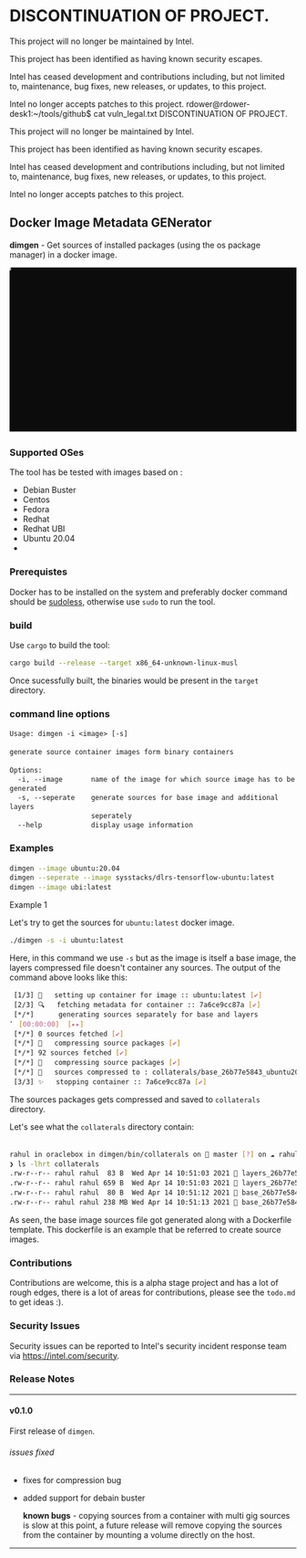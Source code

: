 # DISCONTINUATION OF PROJECT.

This project will no longer be maintained by Intel.

This project has been identified as having known security escapes.

Intel has ceased development and contributions including, but not limited to, maintenance, bug fixes, new releases, or updates, to this project.

Intel no longer accepts patches to this project.
rdower@rdower-desk1:~/tools/github$ cat vuln_legal.txt
DISCONTINUATION OF PROJECT.

This project will no longer be maintained by Intel.

This project has been identified as having known security escapes.

Intel has ceased development and contributions including, but not limited to, maintenance, bug fixes, new releases, or updates, to this project.

Intel no longer accepts patches to this project.


## Docker Image Metadata GENerator

**dimgen** - Get sources of installed packages (using the os package manager) in a docker image.

![Alt text](./svg/dimgen.svg)

### Supported OSes

The tool has be tested with images based on :

- Debian Buster
- Centos
- Fedora
- Redhat
- Redhat UBI
- Ubuntu 20.04
- 


### Prerequistes

Docker has to be installed on the system and preferably docker command should be [sudoless](https://linoxide.com/use-docker-without-sudo-ubuntu/),
otherwise use `sudo` to run the tool.

### build 

Use `cargo` to build the tool:

```bash
cargo build --release --target x86_64-unknown-linux-musl
```

Once sucessfully built, the binaries would be present in the `target` directory.

### command line options

```
Usage: dimgen -i <image> [-s]

generate source container images form binary containers

Options:
  -i, --image       name of the image for which source image has to be generated
  -s, --seperate    generate sources for base image and additional layers
                    seperately
  --help            display usage information
``` 

### Examples

```bash
dimgen --image ubuntu:20.04
dimgen --seperate --image sysstacks/dlrs-tensorflow-ubuntu:latest 
dimgen --image ubi:latest 
```

Example 1

Let's try to get the sources for `ubuntu:latest` docker image.

```bash
./dimgen -s -i ubuntu:latest
```

Here, in this command we use `-s` but as the image is itself a base image, the layers
compressed file doesn't container any sources. The output of the command above
looks like this:

```bash
 [1/3] 🚚   setting up container for image :: ubuntu:latest [✔]
 [2/3] 🔍   fetching metadata for container :: 7a6ce9cc87a [✔]
 [*/*]      generating sources separately for base and layers
⠁ [00:00:00]  [▸▸]
 [*/*] 0 sources fetched [✔]
 [*/*] 🚚   compressing source packages [✔]
 [*/*] 92 sources fetched [✔]
 [*/*] 🚚   compressing source packages [✔]
 [*/*] 📃   sources compressed to : collaterals/base_26b77e5843_ubuntu20.04.tar.gz [✔]
 [3/3] ✨   stopping container :: 7a6ce9cc87a [✔]
 ```
 The sources packages gets compressed and saved to `collaterals` directory.

Let's see what the `collaterals` directory contain:

```bash

rahul in oraclebox in dimgen/bin/collaterals on  master [?] on ☁️ rahulunair@gmail.com
❯ ls -lhrt collaterals
.rw-r--r-- rahul rahul  83 B  Wed Apr 14 10:51:03 2021  layers_26b77e5843_ubuntulatest.Dockerfile
.rw-r--r-- rahul rahul 659 B  Wed Apr 14 10:51:03 2021  layers_26b77e5843_ubuntulatest.tar.gz
.rw-r--r-- rahul rahul  80 B  Wed Apr 14 10:51:12 2021  base_26b77e5843_ubuntu20.04.Dockerfile
.rw-r--r-- rahul rahul 238 MB Wed Apr 14 10:51:13 2021  base_26b77e5843_ubuntu20.04.tar.gz
```

As seen, the base image sources file got generated along with a Dockerfile template. This dockerfile
is an example that be referred to create source images.


### Contributions

Contributions are welcome, this is a alpha stage project and has a lot of rough edges,
there is a lot of areas for contributions, please see the `todo.md` to get ideas :).

### Security Issues

Security issues can be reported to Intel's security incident response team via https://intel.com/security.

### Release Notes

--------------------------------------------------------------------------------
#### v0.1.0

First release of `dimgen`.

###### issues fixed

- fixes for compression bug
- added support for debain buster

    **known bugs** - copying sources from a container with multi gig sources
    is slow at this point, a future release will remove copying the sources from
    the container by mounting a volume directly on the host.
--------------------------------------------------------------------------------


